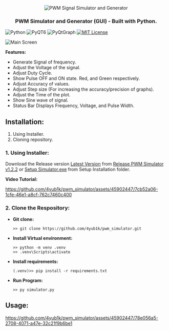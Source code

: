 <p align="center">
    <img src="https://github.com/4yub1k/pwm_simulator/assets/45902447/5b88053b-e588-4f14-a1b5-0406b1b1b1a5" alt="PWM Signal Simulator and Generator">
     <h3 align="center">PWM Simulator and Generator (GUI) - Built with Python.</h3>
</p>

![Python](https://img.shields.io/badge/3.12.0-Python-gren?style=for-the-badge)
![PyQT6](https://img.shields.io/badge/6.6.0-PyQT6-darkgreen?style=for-the-badge)
![PyQtGraph](https://img.shields.io/badge/0.13.3-PyQtGraph-orchid?style=for-the-badge)
[![MIT License](https://img.shields.io/badge/license-MIT-blue.svg?style=for-the-badge)](https://github.com/4yub1k/pwm_simulator/blob/main/LICENSE)

![Main Screen](https://github.com/4yub1k/pwm_simulator/assets/45902447/39253271-ccf7-450b-baca-cdf7c95edf85)

**Features:**
- Generate Signal of frequency.
- Adjust the Voltage of the signal.
- Adjust Duty Cycle.
- Show Pulse OFF and ON state. Red, and Green respectively.
- Adjust Accuracy of values.
- Adjust Step size (For increasing the accuracy/precision of graphs).
- Adjust the Time of the plot.
- Show Sine wave of signal.
- Status Bar Displays Frequency, Voltage, and Pulse Width.

## Installation:
  1. Using Installer.
  2. Cloning repository.

### 1. Using Installer:
  Download the Release version [Latest Version](https://github.com/4yub1k/pwm_simulator/releases/download/PWMv1.2.2/Setup.Simulator.exe) from [Release PWM Simulator v1.2.2](https://github.com/4yub1k/pwm_simulator/releases/tag/PWMv1.2.2) or  [Setup Simulator.exe](https://github.com/4yub1k/pwm_simulator/blob/main/Setup%20Installation/Setup%20Simulator.exe) from Setup Installation folder.
  
  **Video Tutorial:**

https://github.com/4yub1k/pwm_simulator/assets/45902447/7cb52a06-1cfe-46e1-a8cf-762c7460c400

### 2. Clone the Respository:
 - **Git clone:**
      ```
      >> git clone https://github.com/4yub1k/pwm_simulator.git
      ```

- **Install Virtual environment:**
    ```
    >> python -m venv .venv
    >> .venv\Scripts\activate
    ```
    
- **Install requirements:**
    ```
    (.venv)>> pip install -r requirements.txt
    ```
    
- **Run Program:** 
  ```
  >> py simulator.py
  ```
## Usage:


https://github.com/4yub1k/pwm_simulator/assets/45902447/78e056a5-2708-4071-a47e-32c21f9b6be1

